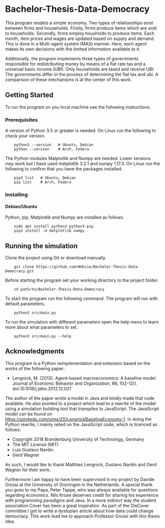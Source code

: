 # Bachelor-Thesis-Data-Democracy

This program models a simple economy.
Two types of relationships exist between firms and households.
Firstly, firms produce items which are sold to households.
Secondly, firms employ housholds to produce items.
Each month, item prices and wages are updated based on supply and demand.
This is done in a Multi-agent system (MAS) manner.
Here, each agent makes its own decisions with the limited information available to it. 

Additionally, the program implements three types of governments responsible for redistributing money by means of a flat rate tax and a universal basic income (UBI). Only households are taxed and receive UBI. The governments differ in the process of determining the flat tax and ubi. A comparison of these mechanisms is at the center of this work.

## Getting Started

To run the program on you local machine see the following instructions.
 
### Prerequisites

A version of Python 3.5 or greater is needed. On Linux run the following to check your version.

        python3 --version   # Ubuntu, Debian
        python --version    # Arch, Fedora

The Python modules Matplotlib and Numpy are needed. Lower versions may work but I have used matplotlib 3.2.1 and numpy 1.17.3. On Linux run the following to confirm that you have the packages installed.

        pip3 list   # Ubuntu, Debian
        pip list    # Arch, Fedora

### Installing

#### Debian/Ubuntu

Python, pip, Matplotlib and Numpy are installed as follows.

        sudo apt install python3 python3-pip
        pip3 install -U matplotlib numpy

## Running the simulation

Clone the project using Git or download manually.

        git clone https://github.com/Wehzie/Bachelor-Thesis-Data-Democracy.git

Before starting the program set your working directory to the project folder.

        cd path/to/Bachelor-Thesis-Data-Democracy

To start the program run the following command. The program will run with default parameters.

        python3 src/main.py

To run the simulation with different parameters open the help menu to learn more about what parameters to set.

        python3 src/main.py --help

## Acknowledgments

This program is a Python reimplementation and extension based on the works of the following paper:  

- Lengnick, M. (2013). Agent-based macroeconomics: A baseline model. Journal of Economic Behavior and Organization, 86, 102-120. doi:10.1016/j.jebo.2012.12.021

The author of the paper wrote a model in Java and kindly made that code available. He also pointed to a project which lead to a rewrite of the model using a simulation building tool that transpiles to JavaScript. The JavaScript model can be found on https://sim4edu.com/sims/20/LengnickBaselineEconomy-1. In doing the Python rewrite, I mainly relied on the JavaScript code, which is licenced as follows:

 - Copyright 2018 Brandenburg University of Technology, Germany
 - The MIT License (MIT)
 - Luis Gustavo Nardin
 - Gerd Wagner

As such, I would like to thank Matthias Lengnick, Gustavo Nardin and Gerd Wagner for their work.

Furthermore I am happy to have been supervised in my project by Davide Grossi at the University of Groningen in the Netherlands. A special thank you goes to my Papa, Peter Tappe, who was always available for questions regarding economics. Nils Kruse deserves credit for sharing his experience with programming paradigms and Java. In a more indirect way the student association Cover has been a great inspiration. As part of the DisCover committee I got to write a dystopian article about how data could change democracy. This work lead me to approach Professor Grossi with this thesis idea.
